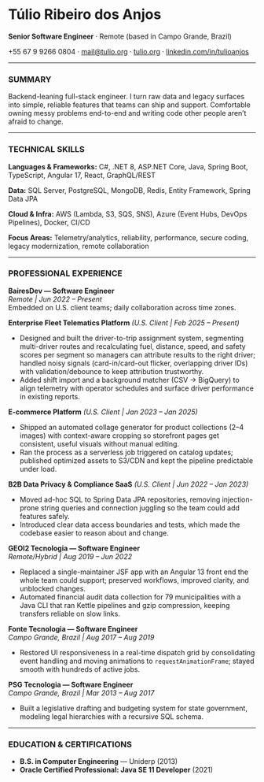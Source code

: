 # Túlio Ribeiro dos Anjos
**Senior Software Engineer** · Remote (based in Campo Grande, Brazil)

+55 67 9 9266 0804 · [mail@tulio.org](mailto:mail@tulio.org) · [tulio.org](https://tulio.org) · [linkedin.com/in/tulioanjos](https://linkedin.com/in/tulioanjos)

---

### SUMMARY
Backend-leaning full-stack engineer. I turn raw data and legacy surfaces into simple, reliable features that teams can ship and support. Comfortable owning messy problems end-to-end and writing code other people aren’t afraid to change.

---

### TECHNICAL SKILLS
**Languages & Frameworks:** C#, .NET 8, ASP.NET Core, Java, Spring Boot, TypeScript, Angular 17, React, GraphQL/REST

**Data:** SQL Server, PostgreSQL, MongoDB, Redis, Entity Framework, Spring Data JPA

**Cloud & Infra:** AWS (Lambda, S3, SQS, SNS), Azure (Event Hubs, DevOps Pipelines), Docker, CI/CD

**Focus Areas:** Telemetry/analytics, reliability, performance, secure coding, legacy modernization, remote collaboration

---

### PROFESSIONAL EXPERIENCE

**BairesDev — Software Engineer**  
*Remote | Jun 2022 – Present*  
Embedded on U.S. client teams; daily collaboration across time zones.

**Enterprise Fleet Telematics Platform** *(U.S. Client | Feb 2025 – Present)*
- Designed and built the driver-to-trip assignment system, segmenting multi-driver routes and recalculating fuel, distance, speed, and safety scores per segment so managers can attribute results to the right driver; handled noisy signals (card-in/card-out flicker, overlapping driver IDs) with validation/debounce to keep attribution trustworthy.
- Added shift import and a background matcher (CSV → BigQuery) to align telemetry with operator schedules and surface driver performance in existing reports.

**E-commerce Platform** *(U.S. Client | Jan 2023 – Jan 2025)*
- Shipped an automated collage generator for product collections (2–4 images) with context-aware cropping so storefront pages get consistent, useful visuals without manual editing.
- Ran the process as a serverless job triggered on catalog updates; published optimized assets to S3/CDN and kept the pipeline predictable under load.

**B2B Data Privacy & Compliance SaaS** *(U.S. Client | Jun 2022 – Jan 2023)*
- Moved ad-hoc SQL to Spring Data JPA repositories, removing injection-prone string queries and connection juggling so the team could add features safely.
- Introduced clear data access boundaries and tests, which made the codebase easier to reason about and change.

**GEOI2 Tecnologia — Software Engineer**  
*Remote/Hybrid | Aug 2019 – Jun 2022*
- Replaced a single-maintainer JSF app with an Angular 13 front end the whole team could support; preserved workflows, improved clarity, and unblocked changes.
- Automated financial audit data collection for 79 municipalities with a Java CLI that ran Kettle pipelines and gzip compression, keeping transfers reliable on slow links.

**Fonte Tecnologia — Software Engineer**  
*Campo Grande, Brazil | Aug 2017 – Aug 2019*
- Restored UI responsiveness in a real-time dispatch grid by consolidating event handling and moving animations to `requestAnimationFrame`; stayed smooth with hundreds of active jobs.

**PSG Tecnologia — Software Engineer**  
*Campo Grande, Brazil | Mar 2013 – Aug 2017*
- Built a legislative drafting and budgeting system for state government, modeling legal hierarchies with a recursive SQL schema.

---

### EDUCATION & CERTIFICATIONS
- **B.S. in Computer Engineering** — Uniderp (2013)
- **Oracle Certified Professional: Java SE 11 Developer** (2021)
